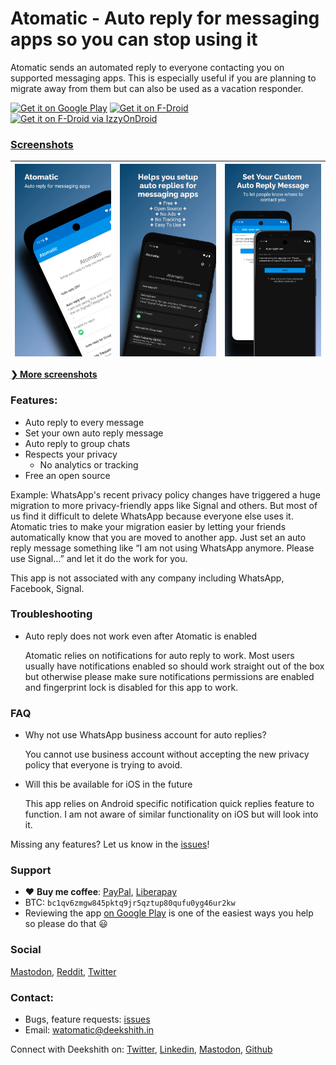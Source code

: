 <script href="language.js"></script>

# Atomatic - Auto reply for messaging apps so you can stop using it

Atomatic sends an automated reply to everyone contacting you on supported messaging apps. This is especially useful if you are planning to migrate away from them but can also be used as a vacation responder.

<a href='https://play.google.com/store/apps/details?id=com.parishod.watomatic&pcampaignid=pcampaignidMKT-Other-global-all-co-prtnr-py-PartBadge-Mar2515-1'><img alt='Get it on Google Play' src='assets/en_badge_web_generic.png' height="60" /></a>
<a href='https://f-droid.org/en/packages/com.parishod.watomatic/'><img alt='Get it on F-Droid' src='https://gitlab.com/fdroid/artwork/-/raw/master/badge/get-it-on-en.svg' height="60" /></a>
<a href='https://apt.izzysoft.de/fdroid/index/apk/com.parishod.watomatic'><img alt='Get it on F-Droid via IzzyOnDroid' src='https://gitlab.com/IzzyOnDroid/repo/-/raw/master/assets/IzzyOnDroid.png' height="60" /></a>

### [Screenshots](/screenshots.md)

| [<img src="https://raw.githubusercontent.com/adeekshith/watomatic/main/media/screenshots/1.png" alt="Scr 1">][scr-page-link]  |  [<img src="https://raw.githubusercontent.com/adeekshith/watomatic/main/media/screenshots/2.png" alt="scr 2">][scr-page-link]  |  [<img src="https://raw.githubusercontent.com/adeekshith/watomatic/main/media/screenshots/3.png" alt="Scr 3">][scr-page-link]  |
| ------------------------------------------- | ------------------------------------------ | ------- |

[**❯ More screenshots**](/screenshots.md)

### Features:
- Auto reply to every message
- Set your own auto reply message
- Auto reply to group chats
- Respects your privacy
  - No analytics or tracking
- Free an open source

Example:
WhatsApp's recent privacy policy changes have triggered a huge migration to more privacy-friendly apps like Signal and others. But most of us find it difficult to delete WhatsApp because everyone else uses it. Atomatic tries to make your migration easier by letting your friends automatically know that you are moved to another app. Just set an auto reply message something like “I am not using WhatsApp anymore. Please use Signal…” and let it do the work for you.

This app is not associated with any company including WhatsApp, Facebook, Signal.

### Troubleshooting

- Auto reply does not work even after Atomatic is enabled
  
  Atomatic relies on notifications for auto reply to work. Most users usually have notifications enabled so should work straight out of the box but otherwise please make sure notifications permissions are enabled and fingerprint lock is disabled for this app to work.

### FAQ

- Why not use WhatsApp business account for auto replies?
  
  You cannot use business account without accepting the new privacy policy that everyone is trying to avoid.

- Will this be available for iOS in the future
  
  This app relies on Android specific notification quick replies feature to function. I am not aware of similar functionality on iOS but will look into it.

Missing any features? Let us know in the [issues](https://github.com/adeekshith/watomatic/issues)!

### Support

- ❤️ **Buy me coffee**: [PayPal](https://paypal.me/deek), [Liberapay](https://liberapay.com/dk/donate)
- BTC: `bc1qv6zmgw845pktq9jr5qztup80qufu0yg46ur2kw`
- Reviewing the app [on Google Play](https://play.google.com/store/apps/details?id=com.parishod.watomatic)
  is one of the easiest ways you help so please do that 😃

### Social

<a rel="me" href="https://fosstodon.org/@watomatic">Mastodon</a>,
<a rel="me" href="https://www.reddit.com/r/watomatic/">Reddit</a>, 
<a rel="me" href="https://twitter.com/watomatic">Twitter</a>

### Contact:

- Bugs, feature requests: [issues](https://github.com/adeekshith/watomatic/issues/)
- Email: <a class="custom-email" onclick="window.location.href = 'mailto:watomatic@deekshith.in'">watomatic@deekshith.in</a>


Connect with Deekshith on: [Twitter](https://twitter.com/adeekshith), [Linkedin](https://www.linkedin.com/in/adeekshith/), [Mastodon](https://mastodon.technology/@dsoft), [Github](https://github.com/adeekshith) 

[scr-page-link]: https://github.com/adeekshith/watomatic/tree/main/media/screenshots



<!-- ALL-CONTRIBUTORS-LIST:START - Do not remove or modify this section -->


<!-- ALL-CONTRIBUTORS-LIST:END -->
